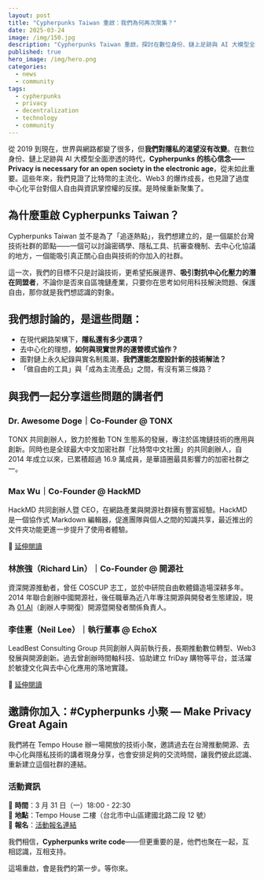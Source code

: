 ```yaml
---
layout: post
title: "Cypherpunks Taiwan 重啟：我們為何再次聚集？"
date: 2025-03-24
image: /img/150.jpg
description: "Cypherpunks Taiwan 重啟，探討在數位身份、鏈上足跡與 AI 大模型全面滲透的時代，如何保護隱私與自由。"
published: true
hero_image: /img/hero.png
categories: 
  - news
  - community
tags:
  - cypherpunks
  - privacy
  - decentralization
  - technology
  - community
---
```


從 2019 到現在，世界與網路都變了很多，但**我們對隱私的渴望沒有改變**。在數位身份、鏈上足跡與 AI 大模型全面滲透的時代，**Cypherpunks 的核心信念——Privacy is necessary for an open society in the electronic age**，從未如此重要。這些年來，我們見證了比特幣的主流化、Web3 的爆炸成長，也見證了過度中心化平台對個人自由與資訊掌控權的反撲。是時候重新聚集了。

## 為什麼重啟 Cypherpunks Taiwan？

Cypherpunks Taiwan 並不是為了「追逐熱點」，我們想建立的，是一個屬於台灣技術社群的節點——一個可以討論密碼學、隱私工具、抗審查機制、去中心化協議的地方，一個能吸引真正關心自由與技術的你加入的社群。

這一次，我們的目標不只是討論技術，更希望拓展邊界、**吸引對抗中心化壓力的潛在同盟者**，不論你是否來自區塊鏈產業，只要你在思考如何用科技解決問題、保護自由，那你就是我們想認識的對象。

## 我們想討論的，是這些問題：

* 在現代網路架構下，**隱私還有多少選項？**
* 去中心化的理想，**如何與現實世界的運營模式協作？**
* 面對鏈上永久紀錄與實名制風潮，**我們還能怎麼設計新的技術解法？**
* 「做自由的工具」與「成為主流產品」之間，有沒有第三條路？

## 與我們一起分享這些問題的講者們

### Dr. Awesome Doge｜Co-Founder @ TONX

TONX 共同創辦人，致力於推動 TON 生態系的發展，專注於區塊鏈技術的應用與創新。同時也是全球最大中文加密社群「比特幣中文社團」的共同創辦人，自 2014 年成立以來，已累積超過 16.9 萬成員，是華語圈最具影響力的加密社群之一。

### Max Wu｜Co-Founder @ HackMD

HackMD 共同創辦人暨 CEO，在網路產業與開源社群擁有豐富經驗。HackMD 是一個協作式 Markdown 編輯器，促進團隊與個人之間的知識共享，最近推出的文件夾功能更進一步提升了使用者體驗。

🔗 [延伸閱讀](https://hackmd.io/@MaxWu/HackMD-and-open-source)

### 林旅強（Richard Lin）｜Co-Founder @ 開源社

資深開源推動者，曾任 COSCUP 志工，並於中研院自由軟體鑄造場深耕多年。2014 年聯合創辦中國開源社，後任職華為近八年專注開源與開發者生態建設，現為 [01.AI](http://01.AI)（創辦人李開復）開源暨開發者關係負責人。

### 李佳憲（Neil Lee）｜執行董事 @ EchoX

LeadBest Consulting Group 共同創辦人與前執行長，長期推動數位轉型、Web3 發展與開源創新。過去曾創辦時間軸科技、協助建立 friDay 購物等平台，並活躍於敏捷文化與去中心化應用的落地實踐。

🔗 [延伸閱讀](https://www.facebook.com/chiahsienl)

## 邀請你加入：#Cypherpunks 小聚 — Make Privacy Great Again

我們將在 Tempo House 辦一場開放的技術小聚，邀請過去在台灣推動開源、去中心化與隱私技術的講者現身分享，也會安排足夠的交流時間，讓我們彼此認識、重新建立這個社群的連結。

### 活動資訊

📅 **時間**：3 月 31 日（一）18:00 - 22:30  
📍 **地點**：Tempo House 二樓（台北市中山區建國北路二段 12 號）  
🔗 **報名**：[活動報名連結](https://www.meetup.com/taipei-bitcoin-meetup-group/events/306823746/)

我們相信，**Cypherpunks write code**——但更重要的是，他們也聚在一起，互相認識，互相支持。

這場重啟，會是我們的第一步。等你來。